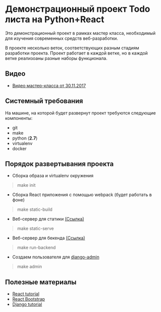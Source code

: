 # Демонстрационный проект Todo листа на Python+React

Это демонстрационный проект в рамках мастер класса, необходимый для изучения современных средств веб-разработки.

В проекте несколько веток, соответствующих разным стадиям разработки проекта. Проект работает в каждой ветке, но в каждой ветке реализоаны разные наборы функционала.

## Видео
* [Видео мастер-класса от 30.11.2017](https://vk.com/video-64913393_456239168?list=f940c1c34739b04294)

## Системный требования
На машине, на которой будет развернут проект требуются следующие компоненты:
* git
* make
* python (**2.7**)
* virtualenv
* docker

## Порядок развертывания проекта
* Сборка образа и virtualenv окружения

> make init

* Сборка React приложения с помощью webpack (будет работать в фоне)

> make static-build

* Веб-сервер для статики [(Ссылка)](http://127.0.0.1:8001/)

> make static-serve

* Веб-сервер для бекенда [(Ссылка)](http://127.0.0.1:8000/)

> make run-backend

* Создаем пользователя для [django-admin](http://127.0.0.1:8000/admin/)

> make admin

## Полезные материалы
* [React tutorial](https://reactjs.org/tutorial/tutorial.html)
* [React Bootstrap](https://react-bootstrap.github.io/)
* [Django tutorial](https://docs.djangoproject.com/en/1.11/intro/tutorial01/)